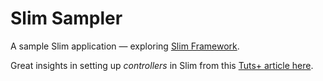 # Slim Sampler

A sample Slim application &mdash; exploring [Slim Framework](http://www.slimframework.com/).

Great insights in setting up _controllers_ in Slim from this [Tuts+ article here](http://code.tutsplus.com/tutorials/taming-slim-20--net-30669).
